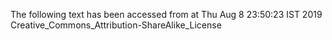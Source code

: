 The following text has been accessed from at Thu Aug 8 23:50:23 IST 2019
Creative_Commons_Attribution-ShareAlike_License
